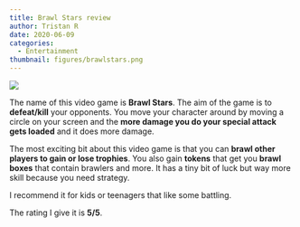 ```yaml
---
title: Brawl Stars review
author: Tristan R
date: 2020-06-09
categories:
  - Entertainment
thumbnail: figures/brawlstars.png
---
```


![](https://github.com/europa-ee/news/blob/master/static/figures/brawlstars.png)

The name of this video game is **Brawl Stars**. The aim of the game is to **defeat/kill** your opponents. You move your character around by moving a circle on your screen and the **more damage you do your special attack gets loaded** and it does more damage. 

The most exciting bit about this video game is that you can **brawl other players to gain or lose trophies**. You also gain **tokens** that get you **brawl boxes** that contain brawlers and more. It has a tiny bit of luck but way more skill because you need strategy. 

I recommend it for kids or teenagers that like some battling. 

The rating I give it is **5/5**.



